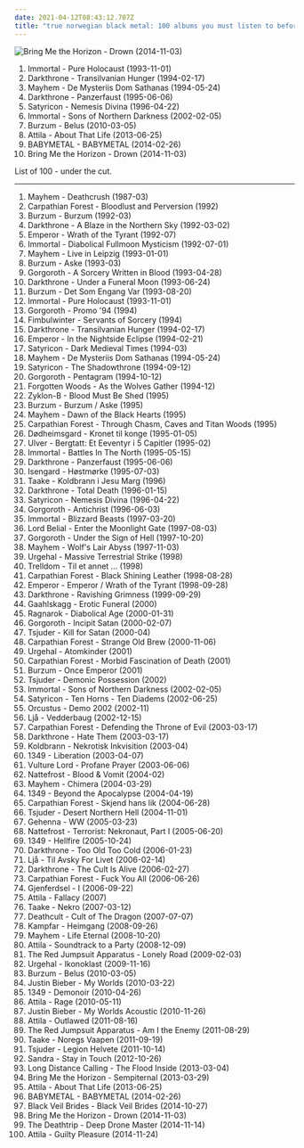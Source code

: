 ```yaml
---
date: 2021-04-12T08:43:12.707Z
title: "true norwegian black metal: 100 albums you must listen to before you die"
---
```

![Bring Me the Horizon - Drown (2014-11-03)](http://coverartarchive.org/release/304c9ca2-90a7-46ec-98d3-36ce28714ec2/8655187028-500.jpg "Bring Me the Horizon - Drown (2014-11-03)")
<ol class="albums">
<li data-cover="http://coverartarchive.org/release/6aac0b23-142d-3568-8fdc-5154220be48d/8068709253-500.jpg" data-tags="black metal" role="button">Immortal - Pure Holocaust (1993-11-01)</li>
<li data-cover="http://coverartarchive.org/release/e2f25d41-736c-40e9-83b3-678f42873eb3/14548660035-500.jpg" data-tags="black metal" role="button">Darkthrone - Transilvanian Hunger (1994-02-17)</li>
<li data-cover="http://coverartarchive.org/release/a8843c8b-2b8f-44b7-be46-c5a78942849e/21866237801-500.jpg" data-tags="black metal" role="button">Mayhem - De Mysteriis Dom Sathanas (1994-05-24)</li>
<li data-cover="https://img.discogs.com/ivRECV6_En_nkYZJZmv2T45vbLU=/fit-in/400x388/filters:strip_icc():format(jpeg):mode_rgb():quality(90)/discogs-images/R-7562854-1444078656-7731.jpeg.jpg" data-tags="black metal" role="button">Darkthrone - Panzerfaust (1995-06-06)</li>
<li data-cover="https://img.discogs.com/FA0sKAo13tvmM2Ajs_G6hBeWgs0=/fit-in/400x400/filters:strip_icc():format(jpeg):mode_rgb():quality(90)/discogs-images/R-4225709-1359058284-9040.jpeg.jpg" data-tags="black metal" role="button">Satyricon - Nemesis Divina (1996-04-22)</li>
<li data-cover="https://img.discogs.com/j2WQ3268XGNRxjFBsyN4t_2vw7M=/fit-in/600x600/filters:strip_icc():format(jpeg):mode_rgb():quality(90)/discogs-images/R-532264-1161888951.jpeg.jpg" data-tags="black metal" role="button">Immortal - Sons of Northern Darkness (2002-02-05)</li>
<li data-cover="http://coverartarchive.org/release/b43a420d-f4be-3e74-836f-a3732718c92b/1480049199-500.jpg" data-tags="black metal, atmospheric black metal" role="button">Burzum - Belus (2010-03-05)</li>
<li data-cover="http://coverartarchive.org/release/b8f07c08-a405-4cc9-a4cc-9f92e625e5e5/4617270275-500.jpg" data-tags="metalcore, deathcore, female fronted metal, female vocalists, reggaeton, female vocalist, queercore, goregrind, homocore, brutal death metal, nsbm, a campire and a tent and a flashlight and some matches and a tree and that river and my glasses and a spaceship and a really really big bear but the bear is really really far away, drops wet cement on unsuspecting crippled children, a place for people with that tiny black spot on their brain to go when the darkness leaks out and does what it wills, erotic, true metal, true norwegian black metal, true black metal, brutal deathcore, nazi, crimes against humanity, national socialist black metal, swag, fashioncore, antifa, niggacore, gay black metal, a campfire and a tent and a flashlight and some matches and a tree and that river and my glasses and a spaceship and a really really big bear but the bear is really really far away, music to suck cock to, homoerotic, man in the pickle suit tricked me again, wagnerian arrangements, no pubic hair, music to have anal sex to, gaygrind, proud to be gay" role="button">Attila - About That Life (2013-06-25)</li>
<li data-cover="http://coverartarchive.org/release/e5c0f2cc-692c-46e2-af7d-4404c95e1550/6434003625-500.jpg" data-tags="metal, j-pop, kawaii metal" role="button">BABYMETAL - BABYMETAL (2014-02-26)</li>
<li data-cover="http://coverartarchive.org/release/304c9ca2-90a7-46ec-98d3-36ce28714ec2/8655187028-500.jpg" data-tags="true norwegian black metal, female fronted metal, female vocalists, reggaeton, female vocalist, queercore, post-hardcore, goregrind, homocore, brutal death metal, nsbm, a campire and a tent and a flashlight and some matches and a tree and that river and my glasses and a spaceship and a really really big bear but the bear is really really far away, drops wet cement on unsuspecting crippled children, a place for people with that tiny black spot on their brain to go when the darkness leaks out and does what it wills, erotic, true metal, true black metal, brutal deathcore, nazi, crimes against humanity, national socialist black metal, swag, fashioncore, antifa, niggacore, gay black metal, a campfire and a tent and a flashlight and some matches and a tree and that river and my glasses and a spaceship and a really really big bear but the bear is really really far away, music to suck cock to, homoerotic, man in the pickle suit tricked me again, wagnerian arrangements, no pubic hair, music to have anal sex to, gaygrind, proud to be gay" role="button">Bring Me the Horizon - Drown (2014-11-03)</li>
</ol>
List of 100 - under the cut.
<!-- more -->

_________________

<ol class="albums">
<li data-cover="https://img.discogs.com/BZGsvuyLQu-LYYY6Axf3GmubE9Y=/fit-in/514x480/filters:strip_icc():format(jpeg):mode_rgb():quality(90)/discogs-images/R-4152059-1357026275-3442.jpeg.jpg" data-tags="black metal" role="button">
Mayhem - Deathcrush (1987-03)
</li>
<li data-cover="https://img.discogs.com/GYYhYbaJgY55-3k7C7rWe33t35s=/fit-in/522x520/filters:strip_icc():format(jpeg):mode_rgb():quality(90)/discogs-images/R-6643240-1465769534-4661.jpeg.jpg" data-tags="black metal, norwegian, norwegian black metal" role="button">
Carpathian Forest - Bloodlust and Perversion (1992)
</li>
<li data-cover="http://coverartarchive.org/release/c6e9caed-aeb3-4de7-b47e-0c9c9b91a1dc/6619076015-500.jpg" data-tags="black metal" role="button">
Burzum - Burzum (1992-03)
</li>
<li data-cover="http://coverartarchive.org/release/c75ff366-2c7f-4c58-b900-391d2b5aaf33/7290226551-500.jpg" data-tags="black metal" role="button">
Darkthrone - A Blaze in the Northern Sky (1992-03-02)
</li>
<li data-cover="https://img.discogs.com/hecEj_Qn9r5wY1FGfc1ENFTVYsE=/fit-in/600x393/filters:strip_icc():format(jpeg):mode_rgb():quality(90)/discogs-images/R-862025-1526487184-8038.jpeg.jpg" data-tags="black metal" role="button">
Emperor - Wrath of the Tyrant (1992-07)
</li>
<li data-cover="https://img.discogs.com/6nHPSGMDSbLweikPvJtCP7zsDzI=/fit-in/500x500/filters:strip_icc():format(jpeg):mode_rgb():quality(90)/discogs-images/R-646361-1231627780.jpeg.jpg" data-tags="black metal" role="button">
Immortal - Diabolical Fullmoon Mysticism (1992-07-01)
</li>
<li data-cover="https://via.placeholder.com/450" data-tags="black metal" role="button">
Mayhem - Live in Leipzig (1993-01-01)
</li>
<li data-cover="http://coverartarchive.org/release/9642f427-dc28-4c06-81f3-0a4ef7c4de62/3763374815-500.jpg" data-tags="black metal" role="button">
Burzum - Aske (1993-03)
</li>
<li data-cover="http://coverartarchive.org/release/be7fe10b-1bf8-4591-86e8-f25e186d8b61/5950177561-500.jpg" data-tags="black metal, raw black metal" role="button">
Gorgoroth - A Sorcery Written in Blood (1993-04-28)
</li>
<li data-cover="https://img.discogs.com/Igdk-h-B7sDAHtkKYNH7JN5eyb4=/fit-in/600x583/filters:strip_icc():format(jpeg):mode_rgb():quality(90)/discogs-images/R-369622-1341162006-7752.jpeg.jpg" data-tags="black metal" role="button">
Darkthrone - Under a Funeral Moon (1993-06-24)
</li>
<li data-cover="http://coverartarchive.org/release/3861949d-7f28-3925-86a3-f3bf71da8e02/1479882462-500.jpg" data-tags="black metal" role="button">
Burzum - Det Som Engang Var (1993-08-20)
</li>
<li data-cover="http://coverartarchive.org/release/6aac0b23-142d-3568-8fdc-5154220be48d/8068709253-500.jpg" data-tags="black metal" role="button">
Immortal - Pure Holocaust (1993-11-01)
</li>
<li data-cover="https://img.discogs.com/hK3GgGyrzX_JyYMFRe0la0iqwys=/fit-in/600x600/filters:strip_icc():format(jpeg):mode_rgb():quality(90)/discogs-images/R-368858-1270942640.jpeg.jpg" data-tags="black metal" role="button">
Gorgoroth - Promo '94 (1994)
</li>
<li data-cover="http://coverartarchive.org/release/47087303-cc17-4424-aa42-309902ba80f3/8845015191-500.jpg" data-tags="black metal, norwegian black metal" role="button">
Fimbulwinter - Servants of Sorcery (1994)
</li>
<li data-cover="http://coverartarchive.org/release/e2f25d41-736c-40e9-83b3-678f42873eb3/14548660035-500.jpg" data-tags="black metal" role="button">
Darkthrone - Transilvanian Hunger (1994-02-17)
</li>
<li data-cover="https://img.discogs.com/DnVuKMipQvhsLQjzryIPb-bav-M=/fit-in/600x600/filters:strip_icc():format(jpeg):mode_rgb():quality(90)/discogs-images/R-424830-1220470365.jpeg.jpg" data-tags="black metal" role="button">
Emperor - In the Nightside Eclipse (1994-02-21)
</li>
<li data-cover="https://img.discogs.com/hhmmhKiC1C_0oBVBQwcM7ivE_sI=/fit-in/600x424/filters:strip_icc():format(jpeg):mode_rgb():quality(90)/discogs-images/R-13828919-1562050533-9900.jpeg.jpg" data-tags="black metal" role="button">
Satyricon - Dark Medieval Times (1994-03)
</li>
<li data-cover="http://coverartarchive.org/release/a8843c8b-2b8f-44b7-be46-c5a78942849e/21866237801-500.jpg" data-tags="black metal" role="button">
Mayhem - De Mysteriis Dom Sathanas (1994-05-24)
</li>
<li data-cover="https://img.discogs.com/GyiSw-9Olz8hNZbO2t_OJh4pWVw=/fit-in/550x836/filters:strip_icc():format(jpeg):mode_rgb():quality(90)/discogs-images/R-400549-1422918701-9693.jpeg.jpg" data-tags="black metal" role="button">
Satyricon - The Shadowthrone (1994-09-12)
</li>
<li data-cover="http://coverartarchive.org/release/e5d74976-217a-4f65-99df-d2b256be09e1/5930810741-500.jpg" data-tags="black metal" role="button">
Gorgoroth - Pentagram (1994-10-12)
</li>
<li data-cover="http://coverartarchive.org/release/46424e1a-57d9-42fb-b48b-f42ac7dc05f9/5448127715-500.jpg" data-tags="black metal, depressive black metal, true norwegian black metal" role="button">
Forgotten Woods - As the Wolves Gather (1994-12)
</li>
<li data-cover="https://img.discogs.com/fbU6cYe7sCFtSaHrwgdmG1Hv4w0=/fit-in/600x594/filters:strip_icc():format(jpeg):mode_rgb():quality(90)/discogs-images/R-367918-1351642027-1460.jpeg.jpg" data-tags="black metal" role="button">
Zyklon-B - Blood Must Be Shed (1995)
</li>
<li data-cover="http://coverartarchive.org/release/84a47d99-343a-4081-9602-cea02048ae2b/2883291854-500.jpg" data-tags="black metal" role="button">
Burzum - Burzum / Aske (1995)
</li>
<li data-cover="http://coverartarchive.org/release/839b2ab0-6e3d-466a-84b1-ceb4ce35ece7/14047887017-500.jpg" data-tags="black metal" role="button">
Mayhem - Dawn of the Black Hearts (1995)
</li>
<li data-cover="https://img.discogs.com/5HfvE2upytEaPLHbOaRgj3bbuYM=/fit-in/600x600/filters:strip_icc():format(jpeg):mode_rgb():quality(90)/discogs-images/R-368926-1345698237-9660.jpeg.jpg" data-tags="black metal, true norwegian black metal, atmospheric black metal" role="button">
Carpathian Forest - Through Chasm, Caves and Titan Woods (1995)
</li>
<li data-cover="https://via.placeholder.com/450" data-tags="black metal" role="button">
Dødheimsgard - Kronet til konge (1995-01-05)
</li>
<li data-cover="https://img.discogs.com/clNPdHBGG3V1jQ888S2MSmkrl1w=/fit-in/600x603/filters:strip_icc():format(jpeg):mode_rgb():quality(90)/discogs-images/R-4403899-1554151080-2519.png.jpg" data-tags="black metal" role="button">
Ulver - Bergtatt: Et Eeventyr i 5 Capitler (1995-02)
</li>
<li data-cover="https://img.discogs.com/Y7wHVJt2dhDJeO4nDjV4sM2rCT4=/fit-in/600x545/filters:strip_icc():format(jpeg):mode_rgb():quality(90)/discogs-images/R-2156315-1267042683.jpeg.jpg" data-tags="black metal" role="button">
Immortal - Battles In The North (1995-05-15)
</li>
<li data-cover="https://img.discogs.com/ivRECV6_En_nkYZJZmv2T45vbLU=/fit-in/400x388/filters:strip_icc():format(jpeg):mode_rgb():quality(90)/discogs-images/R-7562854-1444078656-7731.jpeg.jpg" data-tags="black metal" role="button">
Darkthrone - Panzerfaust (1995-06-06)
</li>
<li data-cover="https://img.discogs.com/vHrPCUPr-rw4bMXnjmrEgVAlmQ0=/fit-in/597x587/filters:strip_icc():format(jpeg):mode_rgb():quality(90)/discogs-images/R-381673-1334294432.jpeg.jpg" data-tags="black metal, norwegian black metal" role="button">
Isengard - Høstmørke (1995-07-03)
</li>
<li data-cover="http://coverartarchive.org/release/1f4f5ee4-1ea8-4849-8d42-3abcbc013cde/14048138069-500.jpg" data-tags="black metal, norwegian black metal, true norwegian black metal, extreme black metal, true black metal, black fucking metal, poetic black metal" role="button">
Taake - Koldbrann i Jesu Marg (1996)
</li>
<li data-cover="https://img.discogs.com/O3N4AbD7Tlhn9Jpx9xDrfaRnbVI=/fit-in/600x618/filters:strip_icc():format(jpeg):mode_rgb():quality(90)/discogs-images/R-9100625-1474906535-8152.jpeg.jpg" data-tags="black metal" role="button">
Darkthrone - Total Death (1996-01-15)
</li>
<li data-cover="https://img.discogs.com/FA0sKAo13tvmM2Ajs_G6hBeWgs0=/fit-in/400x400/filters:strip_icc():format(jpeg):mode_rgb():quality(90)/discogs-images/R-4225709-1359058284-9040.jpeg.jpg" data-tags="black metal" role="button">
Satyricon - Nemesis Divina (1996-04-22)
</li>
<li data-cover="https://img.discogs.com/0XRhE6LjOkn7KUZ8_zKFaOG93ks=/fit-in/400x300/filters:strip_icc():format(jpeg):mode_rgb():quality(90)/discogs-images/R-4271651-1360324030-4900.jpeg.jpg" data-tags="black metal" role="button">
Gorgoroth - Antichrist (1996-06-03)
</li>
<li data-cover="https://img.discogs.com/iCJdiCc-ZJT1MxEg29hneD-R8NY=/fit-in/400x300/filters:strip_icc():format(jpeg):mode_rgb():quality(90)/discogs-images/R-7075003-1433110398-8378.jpeg.jpg" data-tags="black metal" role="button">
Immortal - Blizzard Beasts (1997-03-20)
</li>
<li data-cover="https://img.discogs.com/0bcJHwm4x3yOIRtlhgfBHgNy0n8=/fit-in/600x337/filters:strip_icc():format(jpeg):mode_rgb():quality(90)/discogs-images/R-7723614-1447463637-3155.jpeg.jpg" data-tags="black metal" role="button">
Lord Belial - Enter the Moonlight Gate (1997-08-03)
</li>
<li data-cover="https://img.discogs.com/wG0itYKiscB_vxFenPHrKzd_acY=/fit-in/600x636/filters:strip_icc():format(jpeg):mode_rgb():quality(90)/discogs-images/R-1908262-1611745612-6257.jpeg.jpg" data-tags="black metal" role="button">
Gorgoroth - Under the Sign of Hell (1997-10-20)
</li>
<li data-cover="https://img.discogs.com/oyzBFCa3zTwd-b0kZ41-3ziobGE=/fit-in/600x622/filters:strip_icc():format(jpeg):mode_rgb():quality(90)/discogs-images/R-378617-1288374695.jpeg.jpg" data-tags="black metal" role="button">
Mayhem - Wolf's Lair Abyss (1997-11-03)
</li>
<li data-cover="https://img.discogs.com/OUGA7mFfzWYZ2Va5oNhLBQVJvcs=/fit-in/200x198/filters:strip_icc():format(jpeg):mode_rgb():quality(90)/discogs-images/R-1131542-1257381311.jpeg.jpg" data-tags="black metal, norwegian black metal" role="button">
Urgehal - Massive Terrestrial Strike (1998)
</li>
<li data-cover="http://coverartarchive.org/release/0a049f24-d0b1-4da8-888d-18ef36715dd3/14048228301-500.jpg" data-tags="black metal" role="button">
Trelldom - Til et annet ... (1998)
</li>
<li data-cover="http://coverartarchive.org/release/3f2e996b-e231-4165-bba0-64ee3b67cf60/1033890833-500.jpg" data-tags="black metal" role="button">
Carpathian Forest - Black Shining Leather (1998-08-28)
</li>
<li data-cover="https://img.discogs.com/Nnpzs1vfIx83Hf7bz1QAPCULnA8=/fit-in/600x600/filters:strip_icc():format(jpeg):mode_rgb():quality(90)/discogs-images/R-398523-1167870757.jpeg.jpg" data-tags="black metal" role="button">
Emperor - Emperor / Wrath of the Tyrant (1998-09-28)
</li>
<li data-cover="https://img.discogs.com/X_-ThjqQusuYPRXKXw38m6NH_4Q=/fit-in/340x335/filters:strip_icc():format(jpeg):mode_rgb():quality(90)/discogs-images/R-3324735-1325811918.jpeg.jpg" data-tags="black metal" role="button">
Darkthrone - Ravishing Grimness (1999-09-29)
</li>
<li data-cover="http://coverartarchive.org/release/3ed46c31-5404-4161-a245-4e7e8480ca87/5948767801-500.jpg" data-tags="black metal" role="button">
Gaahlskagg - Erotic Funeral (2000)
</li>
<li data-cover="http://coverartarchive.org/release/168898fb-9b93-4577-b68f-96a2f9b493ae/23009649997-500.jpg" data-tags="black metal" role="button">
Ragnarok - Diabolical Age (2000-01-31)
</li>
<li data-cover="https://img.discogs.com/orFPin9TMfbCBl5pK1kjRi3yF2I=/fit-in/500x500/filters:strip_icc():format(jpeg):mode_rgb():quality(90)/discogs-images/R-5116772-1384952839-5179.jpeg.jpg" data-tags="black metal" role="button">
Gorgoroth - Incipit Satan (2000-02-07)
</li>
<li data-cover="https://img.discogs.com/p1_YXoPwU0K-OS0LqGVzUWNiuc8=/fit-in/300x300/filters:strip_icc():format(jpeg):mode_rgb():quality(90)/discogs-images/R-8177595-1463222916-2006.jpeg.jpg" data-tags="black metal" role="button">
Tsjuder - Kill for Satan (2000-04)
</li>
<li data-cover="http://coverartarchive.org/release/57028857-c038-469d-9476-5dee0cd5be6d/21747900779-500.jpg" data-tags="black metal" role="button">
Carpathian Forest - Strange Old Brew (2000-11-06)
</li>
<li data-cover="https://img.discogs.com/_A4oFRxmotkM1WMoXALo6G9lEGo=/fit-in/600x600/filters:strip_icc():format(jpeg):mode_rgb():quality(90)/discogs-images/R-985851-1417960009-4609.jpeg.jpg" data-tags="black metal" role="button">
Urgehal - Atomkinder (2001)
</li>
<li data-cover="https://img.discogs.com/9NyipvIw7CCzoFEgX6fcS5asCEQ=/fit-in/600x601/filters:strip_icc():format(jpeg):mode_rgb():quality(90)/discogs-images/R-2160051-1450782238-8824.jpeg.jpg" data-tags="black metal" role="button">
Carpathian Forest - Morbid Fascination of Death (2001)
</li>
<li data-cover="https://img.discogs.com/wYFlezcmdi4_sXb0xUHIVTq2Fxo=/fit-in/550x491/filters:strip_icc():format(jpeg):mode_rgb():quality(90)/discogs-images/R-4639436-1412502885-1248.jpeg.jpg" data-tags="black metal" role="button">
Burzum - Once Emperor (2001)
</li>
<li data-cover="http://coverartarchive.org/release/2ef6c1bc-ad49-4090-bc03-de89ce20b633/2651046663-500.jpg" data-tags="black metal" role="button">
Tsjuder - Demonic Possession (2002)
</li>
<li data-cover="https://img.discogs.com/j2WQ3268XGNRxjFBsyN4t_2vw7M=/fit-in/600x600/filters:strip_icc():format(jpeg):mode_rgb():quality(90)/discogs-images/R-532264-1161888951.jpeg.jpg" data-tags="black metal" role="button">
Immortal - Sons of Northern Darkness (2002-02-05)
</li>
<li data-cover="https://img.discogs.com/Uro7bq2SgpAMhABPPZyL7l3P_Ro=/fit-in/600x600/filters:strip_icc():format(jpeg):mode_rgb():quality(90)/discogs-images/R-402040-1140879017.jpeg.jpg" data-tags="black metal, melodic black metal" role="button">
Satyricon - Ten Horns - Ten Diadems (2002-06-25)
</li>
<li data-cover="https://via.placeholder.com/450" data-tags="true norwegian black metal" role="button">
Orcustus - Demo 2002 (2002-11)
</li>
<li data-cover="https://img.discogs.com/v-nvUM7-tD1bzqRPWIeJF9871tA=/fit-in/200x200/filters:strip_icc():format(jpeg):mode_rgb():quality(90)/discogs-images/R-1287162-1439554337-9508.jpeg.jpg" data-tags="black metal" role="button">
Ljå - Vedderbaug (2002-12-15)
</li>
<li data-cover="http://coverartarchive.org/release/7660b39d-04a6-421f-8b32-e32e1f85d4ed/14774566853-500.jpg" data-tags="black metal" role="button">
Carpathian Forest - Defending the Throne of Evil (2003-03-17)
</li>
<li data-cover="https://img.discogs.com/r-KHtFOulgx04qOf1tffFeHxZRc=/fit-in/600x599/filters:strip_icc():format(jpeg):mode_rgb():quality(90)/discogs-images/R-1802872-1534269756-1836.jpeg.jpg" data-tags="black metal" role="button">
Darkthrone - Hate Them (2003-03-17)
</li>
<li data-cover="https://img.discogs.com/B7FFu3o7VdLZAOimnyYiW6xrI_c=/fit-in/600x593/filters:strip_icc():format(jpeg):mode_rgb():quality(90)/discogs-images/R-748441-1219482131.jpeg.jpg" data-tags="black metal" role="button">
Koldbrann - Nekrotisk Inkvisition (2003-04)
</li>
<li data-cover="https://img.discogs.com/aWIJJAErnjIHL-pzwqvr8uiaxB8=/fit-in/283x285/filters:strip_icc():format(jpeg):mode_rgb():quality(90)/discogs-images/R-846699-1221065167.jpeg.jpg" data-tags="black metal" role="button">
1349 - Liberation (2003-04-07)
</li>
<li data-cover="http://coverartarchive.org/release/a94a602e-0364-4e36-b396-f46be7040e01/27022444955-500.jpg" data-tags="black metal" role="button">
Vulture Lord - Profane Prayer (2003-06-06)
</li>
<li data-cover="http://coverartarchive.org/release/6c3177e8-64e1-4674-aaa1-cbe19786bd7e/14504000298-500.jpg" data-tags="black metal" role="button">
Nattefrost - Blood & Vomit (2004-02)
</li>
<li data-cover="http://coverartarchive.org/release/134cb4d9-fe94-3e11-8faf-2155819744c9/19641933580-500.jpg" data-tags="black metal" role="button">
Mayhem - Chimera (2004-03-29)
</li>
<li data-cover="http://coverartarchive.org/release/9b3e6363-2d1b-4ea0-8bc5-ed849e3a8d75/13320177159-500.jpg" data-tags="black metal" role="button">
1349 - Beyond the Apocalypse (2004-04-19)
</li>
<li data-cover="https://img.discogs.com/QVRzBHKAVbhSe141OxfJQRn3mac=/fit-in/500x500/filters:strip_icc():format(jpeg):mode_rgb():quality(90)/discogs-images/R-4096915-1355112299-5303.jpeg.jpg" data-tags="black metal" role="button">
Carpathian Forest - Skjend hans lik (2004-06-28)
</li>
<li data-cover="https://img.discogs.com/NTyFwS05-deF-sBcfBTTm2cX3nU=/fit-in/400x400/filters:strip_icc():format(jpeg):mode_rgb():quality(90)/discogs-images/R-1107131-1265832147.jpeg.jpg" data-tags="black metal" role="button">
Tsjuder - Desert Northern Hell (2004-11-01)
</li>
<li data-cover="https://img.discogs.com/AgeZMMTPvea5HCVk1m4vnL77gGg=/fit-in/600x600/filters:strip_icc():format(jpeg):mode_rgb():quality(90)/discogs-images/R-2747083-1306867338.jpeg.jpg" data-tags="black metal" role="button">
Gehenna - WW (2005-03-23)
</li>
<li data-cover="https://img.discogs.com/xSa3x3YLppVPvCUrykEXvIkSbyM=/fit-in/600x537/filters:strip_icc():format(jpeg):mode_rgb():quality(90)/discogs-images/R-537910-1342829849-6877.jpeg.jpg" data-tags="black metal" role="button">
Nattefrost - Terrorist: Nekronaut, Part I (2005-06-20)
</li>
<li data-cover="https://img.discogs.com/MGgOnW6cyW-AEbNeqC9Vh3bh-Wo=/fit-in/300x300/filters:strip_icc():format(jpeg):mode_rgb():quality(90)/discogs-images/R-580058-1134050659.jpeg.jpg" data-tags="black metal" role="button">
1349 - Hellfire (2005-10-24)
</li>
<li data-cover="http://coverartarchive.org/release/156eb8bd-5f21-4e35-b765-557a25d937fa/22057923987-500.jpg" data-tags="black metal" role="button">
Darkthrone - Too Old Too Cold (2006-01-23)
</li>
<li data-cover="https://img.discogs.com/3zTcfeaYhCxYAJF_3S7gOoFKAhc=/fit-in/600x600/filters:strip_icc():format(jpeg):mode_rgb():quality(90)/discogs-images/R-1091387-1191366355.jpeg.jpg" data-tags="black metal" role="button">
Ljå - Til Avsky For Livet (2006-02-14)
</li>
<li data-cover="https://img.discogs.com/dMkiirODdv8blQu9G8PsICpc3jg=/fit-in/600x600/filters:strip_icc():format(jpeg):mode_rgb():quality(90)/discogs-images/R-7622262-1445348340-2670.jpeg.jpg" data-tags="black metal" role="button">
Darkthrone - The Cult Is Alive (2006-02-27)
</li>
<li data-cover="http://coverartarchive.org/release/311b0596-b3ac-4eb3-baaf-624337befa44/9234002072-500.jpg" data-tags="black metal" role="button">
Carpathian Forest - Fuck You All (2006-06-26)
</li>
<li data-cover="https://via.placeholder.com/450" data-tags="true norwegian black metal" role="button">
Gjenferdsel - I (2006-09-22)
</li>
<li data-cover="http://coverartarchive.org/release/81e0bd2c-c61b-4c9a-8f8a-21916911e1e6/8852178381-500.jpg" data-tags="deathcore" role="button">
Attila - Fallacy (2007)
</li>
<li data-cover="http://coverartarchive.org/release/56a81f6d-c806-4cd9-a633-bf124b59f826/9017373488-500.jpg" data-tags="black metal" role="button">
Taake - Nekro (2007-03-12)
</li>
<li data-cover="http://coverartarchive.org/release/9e84f0de-9466-4ff4-90d2-4ecd88395a7c/17773057868-500.jpg" data-tags="black metal, true norwegian black metal" role="button">
Deathcult - Cult of The Dragon (2007-07-07)
</li>
<li data-cover="http://coverartarchive.org/release/243afad5-8cc3-41c3-834d-9f57d42e78f2/2692304549-500.jpg" data-tags="black metal" role="button">
Kampfar - Heimgang (2008-09-26)
</li>
<li data-cover="http://coverartarchive.org/release/8f674130-1bf3-46dd-a830-b062fe3dab09/14047906563-500.jpg" data-tags="black metal" role="button">
Mayhem - Life Eternal (2008-10-20)
</li>
<li data-cover="https://img.discogs.com/sgW-XBkpzA_WTkJs1bknF_mp3Lo=/fit-in/600x604/filters:strip_icc():format(jpeg):mode_rgb():quality(90)/discogs-images/R-3638538-1488792123-3648.jpeg.jpg" data-tags="deathcore" role="button">
Attila - Soundtrack to a Party (2008-12-09)
</li>
<li data-cover="https://img.discogs.com/ECgdKUcUeuBXftXptLCijuH3Ck8=/fit-in/225x225/filters:strip_icc():format(jpeg):mode_rgb():quality(90)/discogs-images/R-2756160-1299611878.jpeg.jpg" data-tags="female fronted metal, female vocalists, hair metal, reggaeton, female vocalist, queercore, goregrind, homocore, brutal death metal, nsbm, a campire and a tent and a flashlight and some matches and a tree and that river and my glasses and a spaceship and a really really big bear but the bear is really really far away, drops wet cement on unsuspecting crippled children, a place for people with that tiny black spot on their brain to go when the darkness leaks out and does what it wills, erotic, brutal deathcore, nazi, crimes against humanity, national socialist black metal, swag, fashioncore, antifa, niggacore, a campfire and a tent and a flashlight and some matches and a tree and that river and my glasses and a spaceship and a really really big bear but the bear is really really far away, music to suck cock to, homoerotic, man in the pickle suit tricked me again, wagnerian arrangements, no pubic hair, music to have anal sex to" role="button">
The Red Jumpsuit Apparatus - Lonely Road (2009-02-03)
</li>
<li data-cover="https://img.discogs.com/Aw80w-tbo_wJJpEx-QDqPM3Qdt0=/fit-in/600x600/filters:strip_icc():format(jpeg):mode_rgb():quality(90)/discogs-images/R-2020889-1260784864.jpeg.jpg" data-tags="black metal" role="button">
Urgehal - Ikonoklast (2009-11-16)
</li>
<li data-cover="http://coverartarchive.org/release/b43a420d-f4be-3e74-836f-a3732718c92b/1480049199-500.jpg" data-tags="black metal, atmospheric black metal" role="button">
Burzum - Belus (2010-03-05)
</li>
<li data-cover="http://coverartarchive.org/release/6bfba6d5-71fc-454b-b3a0-63632a1459fa/20855090957-500.jpg" data-tags="totec radio, justin bieber, goregrind, justin bieber my worlds" role="button">
Justin Bieber - My Worlds (2010-03-22)
</li>
<li data-cover="https://img.discogs.com/1bc4y-SomaTqhEoyHgIaxJK1ddM=/fit-in/600x600/filters:strip_icc():format(jpeg):mode_rgb():quality(90)/discogs-images/R-2424217-1283296365.jpeg.jpg" data-tags="black metal" role="button">
1349 - Demonoir (2010-04-26)
</li>
<li data-cover="http://coverartarchive.org/release/e3ace496-94e1-4f0e-995c-4adbc081aa61/8461532098-500.jpg" data-tags="deathcore" role="button">
Attila - Rage (2010-05-11)
</li>
<li data-cover="http://coverartarchive.org/release/d9206472-5d0c-4617-a1d3-75466a346934/15444150049-500.jpg" data-tags="totec radio, justin bieber" role="button">
Justin Bieber - My Worlds Acoustic (2010-11-26)
</li>
<li data-cover="http://coverartarchive.org/release/079c00e9-a7bc-4f67-93d7-c1dc5f5b9a23/4617202756-500.jpg" data-tags="deathcore" role="button">
Attila - Outlawed (2011-08-16)
</li>
<li data-cover="http://coverartarchive.org/release/af917e2b-9274-40fe-a9bf-8b7f02a413ad/19632602508-500.jpg" data-tags="female fronted metal, female vocalists, hair metal, reggaeton, female vocalist, queercore, goregrind, homocore, brutal death metal, nsbm, a campire and a tent and a flashlight and some matches and a tree and that river and my glasses and a spaceship and a really really big bear but the bear is really really far away, drops wet cement on unsuspecting crippled children, a place for people with that tiny black spot on their brain to go when the darkness leaks out and does what it wills, erotic, brutal deathcore, nazi, crimes against humanity, national socialist black metal, swag, fashioncore, antifa, niggacore, a campfire and a tent and a flashlight and some matches and a tree and that river and my glasses and a spaceship and a really really big bear but the bear is really really far away, music to suck cock to, homoerotic, man in the pickle suit tricked me again, wagnerian arrangements, no pubic hair, music to have anal sex to" role="button">
The Red Jumpsuit Apparatus - Am I the Enemy (2011-08-29)
</li>
<li data-cover="https://img.discogs.com/eE2kVJmgUzz5HHPDhuHtfx5Shrk=/fit-in/500x497/filters:strip_icc():format(jpeg):mode_rgb():quality(90)/discogs-images/R-3305596-1330446806.jpeg.jpg" data-tags="black metal, norwegian black metal" role="button">
Taake - Noregs Vaapen (2011-09-19)
</li>
<li data-cover="https://img.discogs.com/xuwL2hAr6SnyNnEaJaFIrYQ8iJo=/fit-in/500x500/filters:strip_icc():format(jpeg):mode_rgb():quality(90)/discogs-images/R-3194195-1319958683.jpeg.jpg" data-tags="black metal" role="button">
Tsjuder - Legion Helvete (2011-10-14)
</li>
<li data-cover="http://coverartarchive.org/release/45315062-b3fc-4875-82a4-75787a80c6d2/2897693534-500.jpg" data-tags="pop, dance, synthpop" role="button">
Sandra - Stay in Touch (2012-10-26)
</li>
<li data-cover="http://coverartarchive.org/release/d3b89c68-8e47-44ef-82ac-c3ef0c7c0d5f/4799508602-500.jpg" data-tags="post-rock" role="button">
Long Distance Calling - The Flood Inside (2013-03-04)
</li>
<li data-cover="http://coverartarchive.org/release/86f705ee-242f-4e89-896c-f95bb3044189/11987843449-500.jpg" data-tags="post-hardcore, metalcore" role="button">
Bring Me the Horizon - Sempiternal (2013-03-29)
</li>
<li data-cover="http://coverartarchive.org/release/b8f07c08-a405-4cc9-a4cc-9f92e625e5e5/4617270275-500.jpg" data-tags="metalcore, deathcore, female fronted metal, female vocalists, reggaeton, female vocalist, queercore, goregrind, homocore, brutal death metal, nsbm, a campire and a tent and a flashlight and some matches and a tree and that river and my glasses and a spaceship and a really really big bear but the bear is really really far away, drops wet cement on unsuspecting crippled children, a place for people with that tiny black spot on their brain to go when the darkness leaks out and does what it wills, erotic, true metal, true norwegian black metal, true black metal, brutal deathcore, nazi, crimes against humanity, national socialist black metal, swag, fashioncore, antifa, niggacore, gay black metal, a campfire and a tent and a flashlight and some matches and a tree and that river and my glasses and a spaceship and a really really big bear but the bear is really really far away, music to suck cock to, homoerotic, man in the pickle suit tricked me again, wagnerian arrangements, no pubic hair, music to have anal sex to, gaygrind, proud to be gay" role="button">
Attila - About That Life (2013-06-25)
</li>
<li data-cover="http://coverartarchive.org/release/e5c0f2cc-692c-46e2-af7d-4404c95e1550/6434003625-500.jpg" data-tags="metal, j-pop, kawaii metal" role="button">
BABYMETAL - BABYMETAL (2014-02-26)
</li>
<li data-cover="http://coverartarchive.org/release/479a71e8-54e5-4d6b-a728-c16790088282/9929378348-500.jpg" data-tags="post-hardcore" role="button">
Black Veil Brides - Black Veil Brides (2014-10-27)
</li>
<li data-cover="http://coverartarchive.org/release/304c9ca2-90a7-46ec-98d3-36ce28714ec2/8655187028-500.jpg" data-tags="true norwegian black metal, female fronted metal, female vocalists, reggaeton, female vocalist, queercore, post-hardcore, goregrind, homocore, brutal death metal, nsbm, a campire and a tent and a flashlight and some matches and a tree and that river and my glasses and a spaceship and a really really big bear but the bear is really really far away, drops wet cement on unsuspecting crippled children, a place for people with that tiny black spot on their brain to go when the darkness leaks out and does what it wills, erotic, true metal, true black metal, brutal deathcore, nazi, crimes against humanity, national socialist black metal, swag, fashioncore, antifa, niggacore, gay black metal, a campfire and a tent and a flashlight and some matches and a tree and that river and my glasses and a spaceship and a really really big bear but the bear is really really far away, music to suck cock to, homoerotic, man in the pickle suit tricked me again, wagnerian arrangements, no pubic hair, music to have anal sex to, gaygrind, proud to be gay" role="button">
Bring Me the Horizon - Drown (2014-11-03)
</li>
<li data-cover="http://coverartarchive.org/release/032bf7b0-231b-4740-bbaa-2e1acfadeb05/9177855354-500.jpg" data-tags="black metal, metal" role="button">
The Deathtrip - Deep Drone Master (2014-11-14)
</li>
<li data-cover="http://coverartarchive.org/release/896c0f0f-4c7f-4359-96a6-d5c1e00627a2/8852141954-500.jpg" data-tags="female fronted metal, female vocalists, reggaeton, female vocalist, queercore, goregrind, homocore, deathcore, brutal death metal, nsbm, a campire and a tent and a flashlight and some matches and a tree and that river and my glasses and a spaceship and a really really big bear but the bear is really really far away, drops wet cement on unsuspecting crippled children, a place for people with that tiny black spot on their brain to go when the darkness leaks out and does what it wills, erotic, true metal, true norwegian black metal, true black metal, brutal deathcore, nazi, crimes against humanity, national socialist black metal, swag, fashioncore, antifa, niggacore, gay black metal, a campfire and a tent and a flashlight and some matches and a tree and that river and my glasses and a spaceship and a really really big bear but the bear is really really far away, music to suck cock to, homoerotic, man in the pickle suit tricked me again, wagnerian arrangements, no pubic hair, music to have anal sex to, gaygrind, proud to be gay, metalcore, hair metal" role="button">
Attila - Guilty Pleasure (2014-11-24)
</li>
</ol>